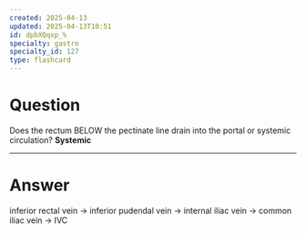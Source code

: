 ```yaml
---
created: 2025-04-13
updated: 2025-04-13T10:51
id: dpbXQqxp_%
specialty: gastro
specialty_id: 127
type: flashcard
---
```


# Question
Does the rectum BELOW the pectinate line drain into the portal or systemic circulation?    **Systemic**

---

# Answer
inferior rectal vein -> inferior pudendal vein -> internal iliac vein -> common iliac vein -> IVC